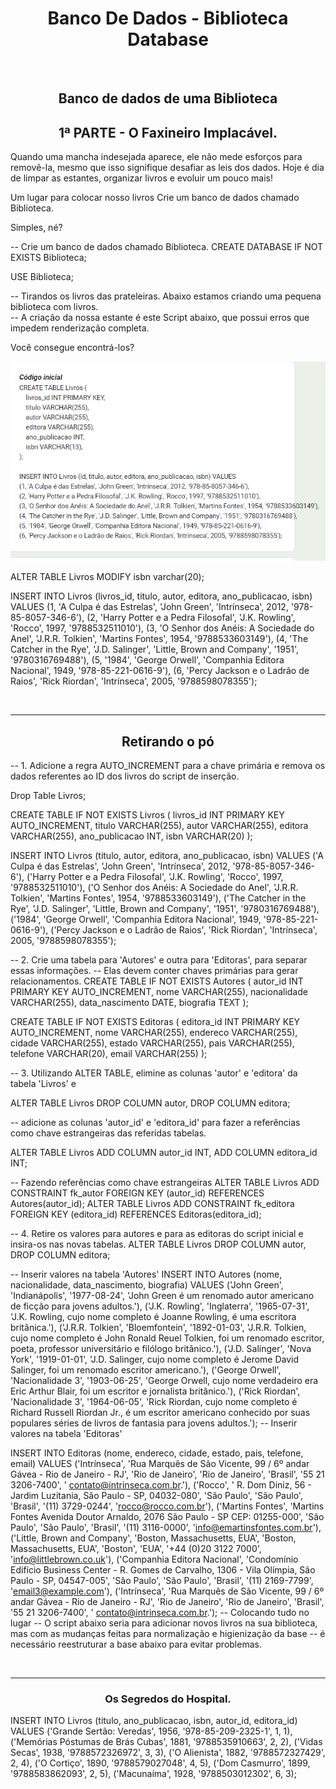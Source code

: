 <h1 align="center"> Banco De Dados - Biblioteca Database </h1>
<br>
<h2 align="Center"> Banco de dados de uma Biblioteca </h2>
<h2 align="center">1ª PARTE - O Faxineiro Implacável. </h2>

Quando uma mancha indesejada aparece, ele não mede esforços para removê-la, mesmo que isso signifique desafiar as leis dos dados.  Hoje é dia de limpar as estantes, organizar livros e evoluir um pouco mais!

Um lugar para colocar nosso livros
Crie um banco de dados chamado Biblioteca.

Simples, né?

--  Crie um banco de dados chamado Biblioteca.
CREATE DATABASE IF NOT EXISTS Biblioteca;

USE Biblioteca;

-- Tirandos os livros das prateleiras. Abaixo estamos criando uma pequena biblioteca com livros.  
-- A criação da nossa estante é este Script abaixo, que possui erros que impedem renderização completa.

Você consegue encontrá-los?

<img src="CodInicial.png"> </img>

ALTER TABLE Livros
MODIFY isbn varchar(20);

INSERT INTO Livros (livros_id, titulo, autor, editora, ano_publicacao, isbn) VALUES 
(1, 'A Culpa é das Estrelas', 'John Green', 'Intrínseca', 2012, '978-85-8057-346-6'),
(2, 'Harry Potter e a Pedra Filosofal', 'J.K. Rowling', 'Rocco', 1997, '9788532511010'),
(3, 'O Senhor dos Anéis: A Sociedade do Anel', 'J.R.R. Tolkien', 'Martins Fontes', 1954, '9788533603149'),
(4, 'The Catcher in the Rye', 'J.D. Salinger', 'Little, Brown and Company', '1951', '9780316769488'),
(5, '1984', 'George Orwell', 'Companhia Editora Nacional', 1949, '978-85-221-0616-9'),
(6, 'Percy Jackson e o Ladrão de Raios', 'Rick Riordan', 'Intrínseca', 2005, '9788598078355');

<br>
<hr>
<h2 align="Center">Retirando o pó</h2>
-- 1. Adicione a regra AUTO_INCREMENT para a chave primária e remova os dados referentes ao ID dos livros do script de inserção.

Drop Table Livros;

CREATE TABLE IF NOT EXISTS Livros (
    livros_id INT PRIMARY KEY AUTO_INCREMENT,
    titulo VARCHAR(255),
    autor VARCHAR(255),
    editora VARCHAR(255),
    ano_publicacao INT,
    isbn VARCHAR(20)
);

INSERT INTO Livros (titulo, autor, editora, ano_publicacao, isbn) VALUES 
('A Culpa é das Estrelas', 'John Green', 'Intrínseca', 2012, '978-85-8057-346-6'),
('Harry Potter e a Pedra Filosofal', 'J.K. Rowling', 'Rocco', 1997, '9788532511010'),
('O Senhor dos Anéis: A Sociedade do Anel', 'J.R.R. Tolkien', 'Martins Fontes', 1954, '9788533603149'),
('The Catcher in the Rye', 'J.D. Salinger', 'Little, Brown and Company', '1951', '9780316769488'),
('1984', 'George Orwell', 'Companhia Editora Nacional', 1949, '978-85-221-0616-9'),
('Percy Jackson e o Ladrão de Raios', 'Rick Riordan', 'Intrínseca', 2005, '9788598078355');

-- 2. Crie uma tabela para 'Autores' e outra para 'Editoras', para separar essas informações. 
-- Elas devem conter chaves primárias para gerar relacionamentos.
CREATE TABLE IF NOT EXISTS Autores (
    autor_id INT PRIMARY KEY AUTO_INCREMENT,
    nome VARCHAR(255),
    nacionalidade VARCHAR(255),
    data_nascimento DATE,
    biografia TEXT
);

CREATE TABLE IF NOT EXISTS Editoras (
	editora_id INT PRIMARY KEY AUTO_INCREMENT,
    nome VARCHAR(255),
    endereco VARCHAR(255),
    cidade VARCHAR(255),
    estado VARCHAR(255),
    pais VARCHAR(255),
    telefone VARCHAR(20),
    email VARCHAR(255)
);

-- 3. Utilizando ALTER TABLE, elimine as colunas 'autor' e 'editora' da tabela 'Livros' e 

ALTER TABLE Livros DROP COLUMN autor, DROP COLUMN editora;

-- adicione as colunas 'autor_id' e 'editora_id' para fazer a referências como chave estrangeiras das referidas tabelas.

ALTER TABLE Livros ADD COLUMN autor_id INT, ADD COLUMN editora_id INT;

-- Fazendo referências como chave estrangeiras 
ALTER TABLE Livros ADD CONSTRAINT fk_autor FOREIGN KEY (autor_id) REFERENCES Autores(autor_id);
ALTER TABLE Livros ADD CONSTRAINT fk_editora FOREIGN KEY (editora_id) REFERENCES Editoras(editora_id);

-- 4. Retire os valores para autores e para as editoras do script inicial e insira-os nas novas tabelas. 
ALTER TABLE Livros DROP COLUMN autor, DROP COLUMN editora;

-- Inserir valores na tabela 'Autores'
INSERT INTO Autores (nome, nacionalidade, data_nascimento, biografia)
VALUES ('John Green', 'Indianápolis', '1977-08-24', 'John Green é um renomado autor americano de ficção para jovens adultos.'),
       ('J.K. Rowling', 'Inglaterra', '1965-07-31', 'J.K. Rowling, cujo nome completo é Joanne Rowling, é uma escritora britânica.'),
       ('J.R.R. Tolkien', 'Bloemfontein', '1892-01-03', 'J.R.R. Tolkien, cujo nome completo é John Ronald Reuel Tolkien, foi um renomado escritor, poeta, professor universitário e filólogo britânico.'),
       ('J.D. Salinger', 'Nova York', '1919-01-01', 'J.D. Salinger, cujo nome completo é Jerome David Salinger, foi um renomado escritor americano.'),
       ('George Orwell', 'Nacionalidade 3', '1903-06-25', 'George Orwell, cujo nome verdadeiro era Eric Arthur Blair, foi um escritor e jornalista britânico.'),
	   ('Rick Riordan', 'Nacionalidade 3', '1964-06-05', 'Rick Riordan, cujo nome completo é Richard Russell Riordan Jr., é um escritor americano conhecido por suas populares séries de livros de fantasia para jovens adultos.');
-- Inserir valores na tabela 'Editoras'

INSERT INTO Editoras (nome, endereco, cidade, estado, pais, telefone, email)
VALUES ('Intrínseca', 'Rua Marquês de São Vicente, 99 / 6º andar Gávea - Rio de Janeiro - RJ', 'Rio de Janeiro', 'Rio de Janeiro', 'Brasil', '55 21 3206-7400', ' contato@intrinseca.com.br.'),
       ('Rocco', ' R. Dom Diniz, 56 - Jardim Luzitania, São Paulo - SP, 04032-080', 'São Paulo', 'São Paulo', 'Brasil', '(11) 3729-0244', 'rocco@rocco.com.br'),
       ('Martins Fontes', 'Martins Fontes Avenida Doutor Arnaldo, 2076 São Paulo - SP CEP: 01255-000', 'São Paulo', 'São Paulo', 'Brasil', '(11) 3116-0000', 'info@emartinsfontes.com.br'),
       ('Little, Brown and Company', 'Boston, Massachusetts, EUA', 'Boston, Massachusetts, EUA', 'Boston', 'EUA', '+44 (0)20 3122 7000', 'info@littlebrown.co.uk'),
       ('Companhia Editora Nacional', 'Condomínio Edifício Business Center - R. Gomes de Carvalho, 1306 - Vila Olímpia, São Paulo - SP, 04547-005', 'São Paulo', 'São Paulo', 'Brasil', '(11) 2169-7799', 'email3@example.com'),
       ('Intrínseca', 'Rua Marquês de São Vicente, 99 / 6º andar Gávea - Rio de Janeiro - RJ', 'Rio de Janeiro', 'Rio de Janeiro', 'Brasil', '55 21 3206-7400', ' contato@intrinseca.com.br.');
-- Colocando tudo no lugar
 -- O script abaixo seria para adicionar novos livros na sua biblioteca, mas com as mudanças feitas para normalização e higienização da base
 -- é necessário reestruturar a base abaixo para evitar problemas. 
 
<br>
<hr>
<h3 align="center"> Os Segredos do Hospital. </h3>

INSERT INTO  Livros (titulo, ano_publicacao, isbn, autor_id, editora_id) 
VALUES 	('Grande Sertão: Veredas', 1956, '978-85-209-2325-1', 1, 1),
		('Memórias Póstumas de Brás Cubas', 1881, '9788535910663', 2, 2),
		('Vidas Secas', 1938, '9788572326972', 3, 3),
		('O Alienista', 1882, '9788572327429', 2, 4),
		('O Cortiço', 1890, '9788579027048', 4, 5),
		('Dom Casmurro', 1899, '9788583862093', 2, 5),
		('Macunaíma', 1928, '9788503012302', 6, 3);
